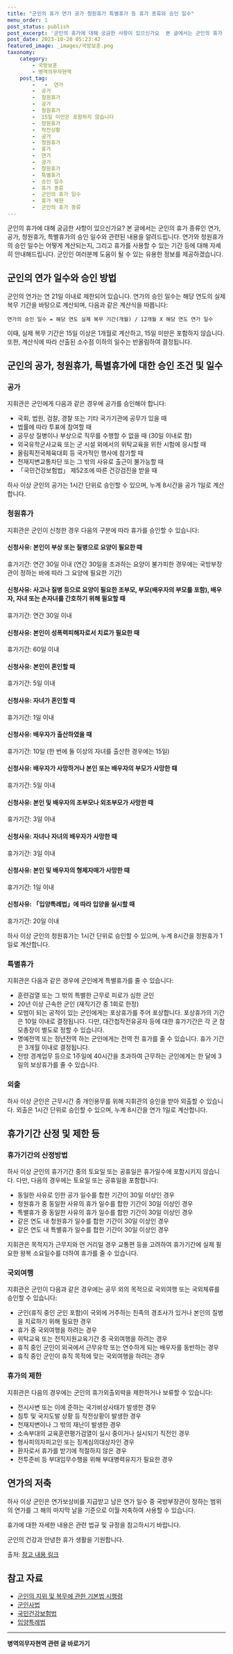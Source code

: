 ```yaml
---
title: "군인의 휴가 연가 공가 청원휴가 특별휴가 등 휴가 종류와 승인 일수"
menu_order: 1
post_status: publish
post_excerpt: '군인의 휴가에 대해 궁금한 사항이 있으신가요  본 글에서는 군인의 휴가 종류인 연가, 공가, 청원휴가, 특별휴가의 승인 일수와 관련된 내용을 알려드립니다. 연가와 청원휴가의 승인 일수는 어떻게 계산되는지, 그리고 휴가를 사용할 수 있는 기간 등에 대해 자세히 안내해드립니다. 군인인 여러분께 도움이 될 수 있는 유용한 정보를 제공하겠습니다.'
post_date: 2023-10-20 05:23:42
featured_image: _images/국방보훈.png
taxonomy:
    category:
        - 국방보훈
        - 병역의무자현역
    post_tag:
        -   -  연가
        -  공가
        -  청원휴가
        -  공가
        -  청원휴가
        -  15일 미만은 포함하지 않습니다
        -  청원휴가
        -  작전상황
        -  공가
        -  청원휴가
        -  휴가
        -  연가
        -  공가
        -  청원휴가
        -  특별휴가
        -  승인 일수
        -  휴가 종류
        -  군인의 휴가 일수
        -  휴가 제한
        -  군인의 휴가 종류
---
```




군인의 휴가에 대해 궁금한 사항이 있으신가요? 본 글에서는 군인의 휴가 종류인 연가, 공가, 청원휴가, 특별휴가의 승인 일수와 관련된 내용을 알려드립니다. 연가와 청원휴가의 승인 일수는 어떻게 계산되는지, 그리고 휴가를 사용할 수 있는 기간 등에 대해 자세히 안내해드립니다. 군인인 여러분께 도움이 될 수 있는 유용한 정보를 제공하겠습니다.

## 군인의 연가 일수와 승인 방법

군인의 연가는 연 21일 이내로 제한되어 있습니다. 연가의 승인 일수는 해당 연도의 실제 복무 기간을 바탕으로 계산되며, 다음과 같은 계산식을 따릅니다:

```
연가의 승인 일수 = 해당 연도 실제 복무 기간(개월) / 12개월 X 해당 연도 연가 일수
```

이때, 실제 복무 기간은 15일 이상은 1개월로 계산하고, 15일 미만은 포함하지 않습니다. 또한, 계산식에 따라 산출된 소수점 이하의 일수는 반올림하여 결정됩니다.

## 군인의 공가, 청원휴가, 특별휴가에 대한 승인 조건 및 일수

### 공가

지휘관은 군인에게 다음과 같은 경우에 공가를 승인해야 합니다:

- 국회, 법원, 검찰, 경찰 또는 기타 국가기관에 공무가 있을 때
- 법률에 따라 투표에 참여할 때
- 공무상 질병이나 부상으로 직무를 수행할 수 없을 때 (30일 이내로 함)
- 외국유학군사교육 또는 군 시설 외에서의 위탁교육을 위한 시험에 응시할 때
- 올림픽전국체육대회 등 국가적인 행사에 참가할 때
- 천재지변교통차단 또는 그 밖의 사유로 출근이 불가능할 때
- 「국민건강보험법」 제52조에 따른 건강검진을 받을 때

하사 이상 군인의 공가는 1시간 단위로 승인할 수 있으며, 누계 8시간을 공가 1일로 계산합니다.

### 청원휴가

지휘관은 군인이 신청한 경우 다음의 구분에 따라 휴가를 승인할 수 있습니다:

#### 신청사유: 본인이 부상 또는 질병으로 요양이 필요한 때
휴가기간: 연간 30일 이내 (연간 30일을 초과하는 요양이 불가피한 경우에는 국방부장관이 정하는 바에 따라 그 요양에 필요한 기간)

#### 신청사유: 사고나 질병 등으로 요양이 필요한 조부모, 부모(배우자의 부모를 포함), 배우자, 자녀 또는 손자녀를 간호하기 위해 필요할 때
휴가기간: 연간 30일 이내

#### 신청사유: 본인이 성폭력피해자로서 치료가 필요한 때
휴가기간: 60일 이내

#### 신청사유: 본인이 혼인할 때
휴가기간: 5일 이내

#### 신청사유: 자녀가 혼인할 때
휴가기간: 1일 이내

#### 신청사유: 배우자가 출산하였을 때
휴가기간: 10일 (한 번에 둘 이상의 자녀를 출산한 경우에는 15일)

#### 신청사유: 배우자가 사망하거나 본인 또는 배우자의 부모가 사망한 때
휴가기간: 5일 이내

#### 신청사유: 본인 및 배우자의 조부모나 외조부모가 사망한 때
휴가기간: 3일 이내

#### 신청사유: 자녀나 자녀의 배우자가 사망한 때
휴가기간: 3일 이내

#### 신청사유: 본인 및 배우자의 형제자매가 사망한 때
휴가기간: 1일 이내

#### 신청사유: 「입양특례법」에 따라 입양을 실시할 때
휴가기간: 20일 이내

하사 이상 군인의 청원휴가는 1시간 단위로 승인할 수 있으며, 누계 8시간을 청원휴가 1일로 계산합니다.

### 특별휴가

지휘관은 다음과 같은 경우에 군인에게 특별휴가를 줄 수 있습니다:

- 훈련검열 또는 그 밖의 특별한 근무로 피로가 심한 군인
- 20년 이상 근속한 군인 (재직기간 중 1회로 한정)
- 모범이 되는 공적이 있는 군인에게는 포상휴가를 주어 포상합니다. 포상휴가의 기간은 10일 이내로 결정됩니다. 다만, 대간첩작전유공자 등에 대한 휴가기간은 각 군 참모총장이 별도로 정할 수 있습니다.
- 명예전역 또는 정년전역 하는 군인에게는 전역 전 휴가를 줄 수 있습니다. 휴가 기간은 3개월 이내로 결정됩니다.
- 전방 경계업무 등으로 1주일에 40시간을 초과하여 근무하는 군인에게는 한 달에 3일의 보상휴가를 줄 수 있습니다.

### 외출

하사 이상 군인은 근무시간 중 개인용무를 위해 지휘관의 승인을 받아 외출할 수 있습니다. 외출은 1시간 단위로 승인할 수 있으며, 누계 8시간을 연가 1일로 계산합니다.

## 휴가기간 산정 및 제한 등

### 휴가기간의 산정방법

하사 이상 군인의 휴가기간 중의 토요일 또는 공휴일은 휴가일수에 포함시키지 않습니다. 다만, 다음의 경우에는 토요일 또는 공휴일을 포함합니다:

- 동일한 사유로 인한 공가 일수를 합한 기간이 30일 이상인 경우
- 청원휴가 중 동일한 사유의 휴가 일수를 합한 기간이 30일 이상인 경우
- 특별휴가 중 동일한 사유의 휴가 일수를 합한 기간이 30일 이상인 경우
- 같은 연도 내 청원휴가 일수를 합한 기간이 30일 이상인 경우
- 같은 연도 내 특별휴가 일수를 합한 기간이 30일 이상인 경우

지휘관은 목적지가 근무지와 먼 거리일 경우 교통편 등을 고려하여 휴가기간에 실제 필요한 왕복 소요일수를 더하여 휴가를 줄 수 있습니다.

### 국외여행

지휘관은 군인이 다음과 같은 경우에는 공무 외의 목적으로 국외여행 또는 국외체류를 승인할 수 있습니다:

- 군인(휴직 중인 군인 포함)이 국외에 거주하는 친족의 경조사가 있거나 본인의 질병을 치료하기 위해 필요한 경우
- 휴가 중 국외여행을 하려는 경우
- 위탁교육 또는 전직지원교육기간 중 국외여행을 하려는 경우
- 휴직 중인 군인이 외국에서 근무유학 또는 연수하게 되는 배우자를 동반하는 경우
- 휴직 중인 군인이 휴직 목적에 맞는 국외여행을 하려는 경우

### 휴가의 제한

지휘관은 다음의 경우에는 군인의 휴가외출외박을 제한하거나 보류할 수 있습니다:

- 전시사변 또는 이에 준하는 국가비상사태가 발생한 경우
- 침투 및 국지도발 상황 등 작전상황이 발생한 경우
- 천재지변이나 그 밖의 재난이 발생한 경우
- 소속부대의 교육훈련평가검열이 실시 중이거나 실시되기 직전인 경우
- 형사피의자피고인 또는 징계심의대상자인 경우
- 환자로서 휴가를 받기에 적절하지 않은 경우
- 전투준비 등 부대임무수행을 위해 부대병력유지가 필요한 경우

## 연가의 저축

하사 이상 군인은 연가보상비를 지급받고 남은 연가 일수 중 국방부장관이 정하는 범위의 연가를 그 해의 마지막 날을 기준으로 이월·저축하여 사용할 수 있습니다.

휴가에 대한 자세한 내용은 관련 법규 및 규정을 참고하시기 바랍니다.

군인의 건강과 안녕한 휴가 생활을 기원합니다.

출처: [참고 내용 링크](https://example.com)

## 참고 자료
- [군인의 지위 및 복무에 관한 기본법 시행령](https://example.com)
- [군인사법](https://example.com)
- [국민건강보험법](https://example.com)
- [입양특례법](https://example.com)
<!-- wp:separator -->
<hr class="wp-block-separator has-alpha-channel-opacity"/>
<!-- /wp:separator -->

<!-- wp:group {"backgroundColor":"base","layout":{"type":"constrained"}} -->
<div class="wp-block-group has-base-background-color has-background"><!-- wp:paragraph {"align":"center","fontSize":"medium"} -->
<p class="has-text-align-center has-large-font-size"><strong>병역의무자현역 관련 글 바로가기</strong></p>
<!-- /wp:paragraph -->


<!-- wp:latest-posts
{"categories":[{"id":9912,"count":19,"description":"","link":"https://uknowlaw.com/category/%eb%b3%91%ec%97%ad%ec%9d%98%eb%ac%b4%ec%9e%90%ed%98%84%ec%97%ad/","name":"병역의무자현역","slug":"병역의무자현역","taxonomy":"category","parent":0,"meta":[],"_links":{"self":[{"href":"https://uknowlaw.com/wp-json/wp/v2/categories/9912"}],"collection":[{"href":"https://uknowlaw.com/wp-json/wp/v2/categories"}],"about":[{"href":"https://uknowlaw.com/wp-json/wp/v2/taxonomies/category"}],"wp:post_type":[{"href":"https://uknowlaw.com/wp-json/wp/v2/posts?categories=9912"}],"curies":[{"name":"wp","href":"https://api.w.org/{rel}","templated":true}]}}],"postsToShow":100,"excerptLength":28,"postLayout":"grid","columns":2,"featuredImageAlign":"left","featuredImageSizeSlug":"large","fontSize":16px} /--></div>
<!-- /wp:group -->